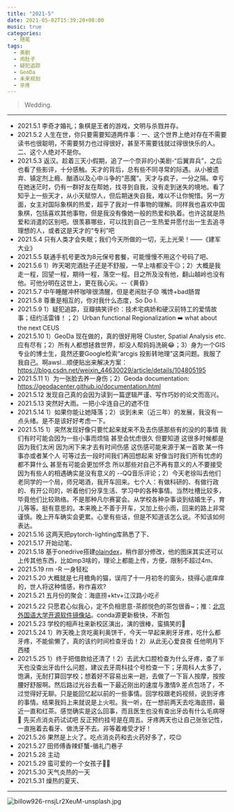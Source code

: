 ```yaml
---
title: "2021-5"
date: 2021-05-02T15:39:20+08:00
music: true
categories:
  - 随笔
tags:
  - 美剧
  - 闹肚子
  - 疑犯追踪
  - GeoDa
  - 未来规划
  - 牙疼
---
```

> Wedding.

<!--more-->


<meting-js
	server="netease"
	type="song"
	id="1493994302">
</meting-js>


------------

- 2021.5.1 李奇才婚礼；象棋是王者的游戏，文明与杀戮并存。
- 2021.5.2 人生在世，你只要需要知道两件事：一、这个世界上绝对存在不需要读书也很聪明，不需要努力也过得很好，甚至不需要钱就过得很快乐的人。二、这个人绝对不是你。
- 2021.5.3 返汉。趁着三天小假期，追了一个奈非的小美剧-“后翼弃兵”，之后也看了些影评，十分感触。天才的背后，总有些不同寻常的际遇。从小被遗弃、镇定剂上瘾、酗酒以及心中斗争的“恶魔”。天才与疯子，一分之隔。幸亏在她迷茫时，仍有一群好友在帮她，找寻到自我，没有走到迷失的境地。看了知乎上一些天才，从小天赋惊人，但后期迷失自我，难以不让你惋惜。另一方面，女主对国际象棋的热爱，超乎了我对一件事物的理解。同样我也喜欢中国象棋，包括喜欢其他事物，但是我没有像她一般的热爱和执着。也许这就是热爱和消遣的区别吧。很羡慕哪些，可以找到自己一生热爱并愿付出一生去追寻理想的人，或者这是天才的“专利”吧
- 2021.5.4 只有人类才会失眠；我们今天所做的一切，无上光荣！——《建军大业》
- 2021.5.5 联通手机号更改为8元保号套餐，可能慢慢不用这个号码了吧、
- 2021.5.6 1）昨天喝完酒肚子还是不舒服，一早上啥都没干😑；2）大概是我走一程，回望一程，期待一程，落空一程。目之所及没有他，翻山越岭也没有他。可他分明在这世上，更在我心尖。--《黄昏》
- 2021.5.7 中午睡醒冲杯咖啡很清醒，但是老闹肚子😟 嘴馋+bad肠胃
- 2021.5.8 尊重是相互的，你对我什么态度，So Do I.
- 2021.5.9 1）疑犯追踪，豆瓣搞笑评价：技术宅病娇和硬汉前特工的爱情故事；纽约活雷锋！；2）Urban functional Regionalization ➡️ what about the next CEUS
- 2021.5.10 1）GeoDa 现在做的，真的很好用呀 Cluster, Spatial Analysis etc. 应有尽有；2）所有人都想拯救世界，却没人帮妈妈洗碗😂；3）身为一个GIS专业的博士生，竟然还要Google检索“arcgis 投影转地理”这类问题。我服了我自己。啊awsl...顺便贴出来解决方案：https://blog.csdn.net/weixin_44630029/article/details/104805195
- 2021.5.11 1）为一张脸去养一身伤；2）Geoda documentation: https://geodacenter.github.io/documentation.html
- 2021.5.12 发现自己真的会因为读到一篇逻辑严谨、写作巧妙的论文而高兴。
- 2021.5.13 突然好大雨。一把小伞连自己的遮不住
- 2021.5.14 1）如果你能让她降落；2）谈到未来（近三年）的发展，我没有一点头绪。是不是该好好考虑一下。
- 2021.5.15 1）突然发现好像只要忙起来就来不及去伤感那些有的没的的事情 我们有时可能会因为一些小事而烦恼 甚至会忧虑很久 但要知道 这很多时候都是因为我们太闲 因为闲下来才去有时间伤感 这伤感可能来源于某一首歌 某一件事亦或者某个人 可等过去一段时间我们再回想起来 好像当时我们所有忧虑的都不算什么 甚至有可能会更加怀念 所以那些对自己不再有意义的人不要接受 因为有些人的相遇确实是没有意义的 --QQ音乐评论；2）今天老徐叫去他们老同学的一个局，师兄喝酒，我开车回来。七个人：有做科研的、有做行政的、有开公司的，听着他们分享生活、学习中的各种事情。当然吐槽比较多，毕竟他们比较熟络。不是那种凡尔赛宴会。从学校各种杂事谈到结婚生子，育儿等等。挺有意思的。本来晚上不善于开车，又加上些小雨，回来的路上非常谨慎。晚上开车确实会更累。心里有些话，但是不知道该怎么说。不知该如何表达。
- 2021.5.16 这两天把pytorch-lighting库熟悉了下、
- 2021.5.17 开始动笔、
- 2021.5.18 基于onedrive搭建[olaindex](https://olaindex.js.org/)，稍作部分修改，他的图床其实还可以上传其他东西，比如mp3啥的，理论上都能上传，方便，限制不超过4m、
- 2021.5.19 rm -R 一身轻松
- 2021.5.20 大概就是七月檐角的猫，误闯了十一月初冬的窗头，挠得心底痒痒的，世人将这种情感，称作喜欢?
- 2021.5.21 五月份的聚会：海底捞+ktv+江汉路小吃✌️
- 2021.5.22 只愿君心似我心，定不负相思意-茶颜悦色的茶包很香~；推：[北京外国语大学开源软件镜像站](mirrors.bfsu.edu.cn)。conda源更新极快，不断包
- 2021.5.23 学校的相声社来新校区演出，演的很棒，蛮搞笑的🤡
- 2021.5.24 1）昨天晚上贪吃奥利奥饼干，今天一早起来刷牙牙疼，吃什么都牙疼，不能偷懒了，真的该约时间检查牙齿！2）从此无心爱良夜 任他明月下西楼
- 2021.5.25 1）终于把借款给还清了！2）去武大口腔检查为什么牙疼，查了半天也没查出牙齿什么问题，建议去牙周科挂个号检查一下；牙周科人太多了，饱满，无耐打算回学校；想着好不容易出来一趟，去做了一下盲人按摩，按按腰好舒服啊。然后路过光谷去看一下最近刚出的速度与激情9.差点包场了，不过觉得好无聊。只是能回忆起以前的一些事情。回学校跟老妈视频，说到牙疼的事情。结果我妈上来就说是上火啦。我一听，在一想前两天去吃海底捞，最近一直和红茶。感觉确实是这么回事，而且医生也没有查出牙齿有什么毛病呀🤔 先买点消炎药试试吧 反正预约挂号是在周五。牙疼两天也让自己张张记性，一直拖着去看牙、做洗牙不去。非等着难受才好！
- 2021.5.26 果然是上火了。吃点消炎药和去火药好多了，哎😌
- 2021.5.27 田师傅香辣虾蟹-循礼门巷子 
- 2021.5.28 主动
- 2021.5.29 蛮可爱的一个女孩子👧🏻
- 2021.5.30 天气炎热的一天
- 2021.5.31 燥热的夏天、





---

![billow926-rnsjLr2XeuM-unsplash.jpg](https://img.maocdn.cn/img/2021/05/02/billow926-rnsjLr2XeuM-unsplash.jpg)